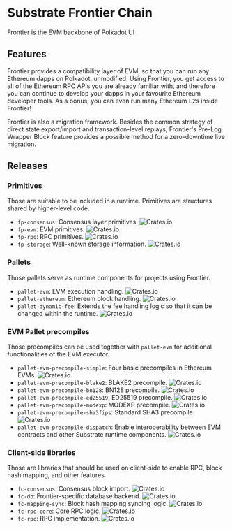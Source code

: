 # Substrate Frontier Chain

Frontier is the EVM backbone of Polkadot UI

## Features

Frontier provides a compatibility layer of EVM, so that you can run any Ethereum
dapps on Polkadot, unmodified. Using Frontier, you get access to all of the
Ethereum RPC APIs you are already familiar with, and therefore you can continue
to develop your dapps in your favourite Ethereum developer tools. As a bonus,
you can even run many Ethereum L2s inside Frontier!

Frontier is also a migration framework. Besides the common strategy of direct
state export/import and transaction-level replays, Frontier's Pre-Log Wrapper
Block feature provides a possible method for a zero-downtime live migration.

## Releases

### Primitives

Those are suitable to be included in a runtime. Primitives are structures shared
by higher-level code.

* `fp-consensus`: Consensus layer primitives.
![Crates.io](https://img.shields.io/crates/v/fp-consensus)
* `fp-evm`: EVM primitives. ![Crates.io](https://img.shields.io/crates/v/fp-evm)
* `fp-rpc`: RPC primitives. ![Crates.io](https://img.shields.io/crates/v/fp-rpc)
* `fp-storage`: Well-known storage information.
![Crates.io](https://img.shields.io/crates/v/fp-storage)

### Pallets

Those pallets serve as runtime components for projects using Frontier.
* `pallet-evm`: EVM execution handling. ![Crates.io](https://img.shields.io/crates/v/pallet-evm)
* `pallet-ethereum`: Ethereum block handling. ![Crates.io](https://img.shields.io/crates/v/pallet-ethereum)
* `pallet-dynamic-fee`: Extends the fee handling logic so that it can be changed within the runtime. ![Crates.io](https://img.shields.io/crates/v/pallet-dynamic-fee)

### EVM Pallet precompiles

Those precompiles can be used together with `pallet-evm` for additional
functionalities of the EVM executor.

* `pallet-evm-precompile-simple`: Four basic precompiles in Ethereum EVMs. ![Crates.io](https://img.shields.io/crates/v/pallet-evm-precompile-simple)
* `pallet-evm-precompile-blake2`:  BLAKE2 precompile. ![Crates.io](https://img.shields.io/crates/v/pallet-evm-precompile-blake2)
* `pallet-evm-precompile-bn128`: BN128 precompile. ![Crates.io](https://img.shields.io/crates/v/pallet-evm-precompile-bn128)
* `pallet-evm-precompile-ed25519`: ED25519 precompile. ![Crates.io](https://img.shields.io/crates/v/pallet-evm-precompile-ed25519)
* `pallet-evm-precompile-modexp`: MODEXP precompile.  ![Crates.io](https://img.shields.io/crates/v/pallet-evm-precompile-modexp)
* `pallet-evm-precompile-sha3fips`: Standard SHA3 precompile. ![Crates.io](https://img.shields.io/crates/v/pallet-evm-precompile-sha3fips)
* `pallet-evm-precompile-dispatch`: Enable interoperability between EVM contracts and other Substrate runtime components. ![Crates.io](https://img.shields.io/crates/v/pallet-evm-precompile-dispatch)

### Client-side libraries

Those are libraries that should be used on client-side to enable RPC, block hash
mapping, and other features.

* `fc-consensus`: Consensus block import. ![Crates.io](https://img.shields.io/crates/v/fc-consensus)
* `fc-db`: Frontier-specific database backend. ![Crates.io](https://img.shields.io/crates/v/fc-db)
* `fc-mapping-sync`: Block hash mapping syncing logic. ![Crates.io](https://img.shields.io/crates/v/fc-mapping-sync)
* `fc-rpc-core`: Core RPC logic.  ![Crates.io](https://img.shields.io/crates/v/fc-rpc-core)
* `fc-rpc`: RPC implementation.  ![Crates.io](https://img.shields.io/crates/v/fc-rpc)
